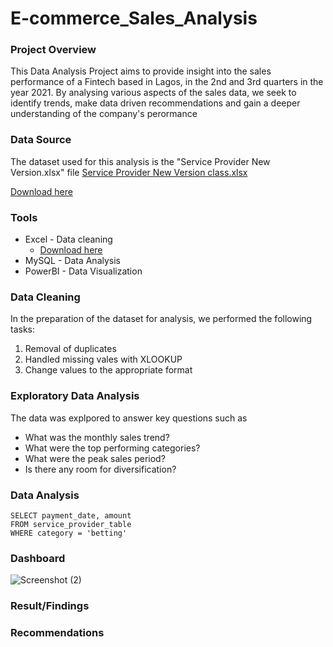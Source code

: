 # E-commerce_Sales_Analysis

### Project Overview
This Data Analysis Project aims to provide insight into the sales performance of a Fintech based in Lagos, in the 2nd and 3rd quarters in the year 2021. By analysing various aspects of the sales data, we seek to identify trends, make data driven recommendations and gain a deeper understanding of the company's perormance

### Data Source
The dataset used for this analysis is the "Service Provider New Version.xlsx" file
[Service Provider New Version class.xlsx](https://github.com/user-attachments/files/17993078/Service.Provider.New.Version.class.xlsx)

[Download here](https://github.com/user-attachments/files/17993078/Service.Provider.New.Version.class.xlsx)

### Tools
- Excel - Data cleaning
  - [Download here](https://microsoft.com)
- MySQL - Data Analysis
- PowerBI - Data Visualization

### Data Cleaning
In the preparation of the dataset for analysis, we performed the following tasks:
1. Removal of duplicates
2. Handled missing vales with XLOOKUP
3. Change values to the appropriate format

### Exploratory Data Analysis
The data was explpored to answer key questions such as
- What was the monthly sales trend?
- What were the top performing categories?
- What were the peak sales period?
- Is there any room for diversification?

### Data Analysis
```MySQL
SELECT payment_date, amount
FROM service_provider_table
WHERE category = 'betting'
```

### Dashboard
![Screenshot (2)](https://github.com/user-attachments/assets/f535ecfc-629f-4e5e-a216-d58f40a26589)

### Result/Findings

### Recommendations

